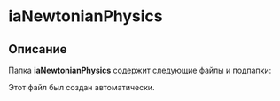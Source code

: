 # iaNewtonianPhysics

## Описание
Папка **iaNewtonianPhysics** содержит следующие файлы и подпапки:

Этот файл был создан автоматически.
